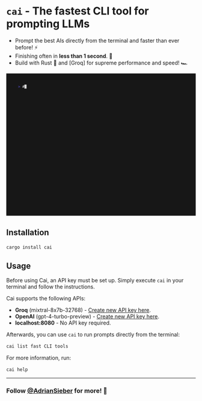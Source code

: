# `cai` - The fastest CLI tool for prompting LLMs

- Prompt the best AIs directly from the terminal and faster than ever before! ⚡️
- Finishing often in **less than 1 second**. 🚀
- Build with Rust 🦀 and [Groq] for supreme performance and speed! 🏎️

![`cai` demo](./demos/main.gif)


## Installation

```sh
cargo install cai
```


## Usage

Before using Cai, an API key must be set up.
Simply execute `cai` in your terminal and follow the instructions.

Cai supports the following APIs:

- **Groq** (mixtral-8x7b-32768) -
    [Create new API key here](https://console.groq.com/keys).
- **OpenAI** (gpt-4-turbo-preview) -
    [Create new API key here](https://platform.openai.com/api-keys).
- **localhost:8080** - No API key required.

Afterwards, you can use `cai` to run prompts directly from the terminal:

```bash
cai list fast CLI tools
```

For more information, run:

```sh
cai help
```

---

### Follow [@AdrianSieber](https://x.com/AdrianSieber) for more! 🚀
